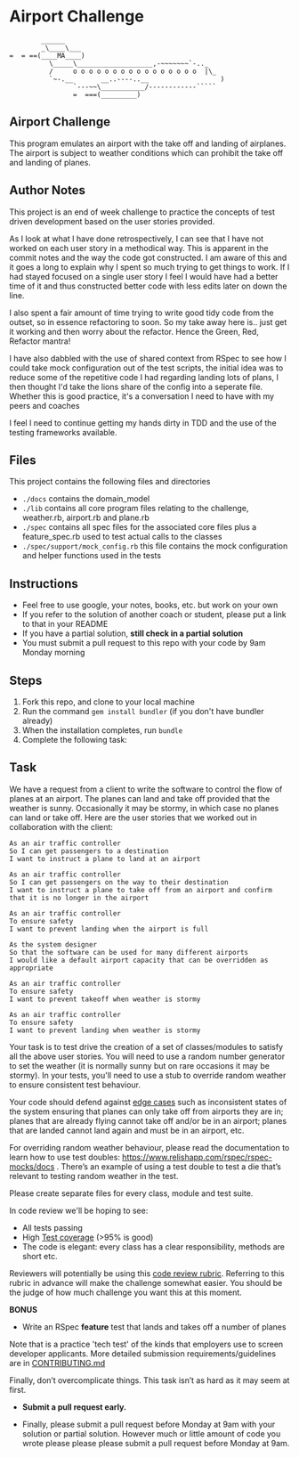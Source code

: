 Airport Challenge
=================

```
        ______
        _\____\___
=  = ==(____MA____)
          \_____\___________________,-~~~~~~~`-.._
          /     o o o o o o o o o o o o o o o o  |\_
          `~-.__       __..----..__                  )
                `---~~\___________/------------`````
                =  ===(_________)

```

## Airport Challenge

This program emulates an airport with the take off and landing of airplanes. The airport is subject to weather conditions which can prohibit the take off and landing of planes.

## Author Notes
This project is an end of week challenge to practice the concepts of test driven development based on the user stories provided.

As I look at what I have done retrospectively, I can see that I have not worked on each user story in a methodical way. This is apparent in the commit notes and the way the code got constructed. I am aware of this and it goes a long to explain why I spent so much trying to get things to work. If I had stayed focused on a single user story I feel I would have had a better time of it and thus constructed better code with less edits later on down the line.

I also spent a fair amount of time trying to write good tidy code from the outset, so in essence refactoring to soon. So my take away here is.. just get it working and then worry about the refactor. Hence the Green, Red, Refactor mantra!

I have also dabbled with the use of shared context from RSpec to see how I could take mock configuration out of the test scripts, the initial idea was to reduce some of the repetitive code I had regarding landing lots of plans, I then thought I'd take the lions share of the config into a seperate file. Whether this is good practice, it's a conversation I need to have with my peers and coaches

I feel I need to continue getting my hands dirty in TDD and the use of the testing frameworks available.

## Files

This project contains the following files and directories
* `./docs` contains the domain_model
* `./lib` contains all core program files relating to the challenge, weather.rb, airport.rb and plane.rb
* `./spec` contains all spec files for the associated core files plus a feature_spec.rb used to test actual calls to the classes
* `./spec/support/mock_config.rb` this file  contains the mock configuration and helper functions used in the tests



Instructions
---------

* Feel free to use google, your notes, books, etc. but work on your own
* If you refer to the solution of another coach or student, please put a link to that in your README
* If you have a partial solution, **still check in a partial solution**
* You must submit a pull request to this repo with your code by 9am Monday morning

Steps
-------

1. Fork this repo, and clone to your local machine
2. Run the command `gem install bundler` (if you don't have bundler already)
3. When the installation completes, run `bundle`
4. Complete the following task:

Task
-----

We have a request from a client to write the software to control the flow of planes at an airport. The planes can land and take off provided that the weather is sunny. Occasionally it may be stormy, in which case no planes can land or take off.  Here are the user stories that we worked out in collaboration with the client:

```
As an air traffic controller 
So I can get passengers to a destination 
I want to instruct a plane to land at an airport

As an air traffic controller 
So I can get passengers on the way to their destination 
I want to instruct a plane to take off from an airport and confirm that it is no longer in the airport

As an air traffic controller 
To ensure safety 
I want to prevent landing when the airport is full 

As the system designer
So that the software can be used for many different airports
I would like a default airport capacity that can be overridden as appropriate

As an air traffic controller 
To ensure safety 
I want to prevent takeoff when weather is stormy 

As an air traffic controller 
To ensure safety 
I want to prevent landing when weather is stormy 
```

Your task is to test drive the creation of a set of classes/modules to satisfy all the above user stories. You will need to use a random number generator to set the weather (it is normally sunny but on rare occasions it may be stormy). In your tests, you'll need to use a stub to override random weather to ensure consistent test behaviour.

Your code should defend against [edge cases](http://programmers.stackexchange.com/questions/125587/what-are-the-difference-between-an-edge-case-a-corner-case-a-base-case-and-a-b) such as inconsistent states of the system ensuring that planes can only take off from airports they are in; planes that are already flying cannot take off and/or be in an airport; planes that are landed cannot land again and must be in an airport, etc.

For overriding random weather behaviour, please read the documentation to learn how to use test doubles: https://www.relishapp.com/rspec/rspec-mocks/docs . There’s an example of using a test double to test a die that’s relevant to testing random weather in the test.

Please create separate files for every class, module and test suite.

In code review we'll be hoping to see:

* All tests passing
* High [Test coverage](https://github.com/makersacademy/course/blob/main/pills/test_coverage.md) (>95% is good)
* The code is elegant: every class has a clear responsibility, methods are short etc. 

Reviewers will potentially be using this [code review rubric](docs/review.md).  Referring to this rubric in advance will make the challenge somewhat easier.  You should be the judge of how much challenge you want this at this moment.

**BONUS**

* Write an RSpec **feature** test that lands and takes off a number of planes

Note that is a practice 'tech test' of the kinds that employers use to screen developer applicants.  More detailed submission requirements/guidelines are in [CONTRIBUTING.md](CONTRIBUTING.md)

Finally, don’t overcomplicate things. This task isn’t as hard as it may seem at first.

* **Submit a pull request early.**

* Finally, please submit a pull request before Monday at 9am with your solution or partial solution.  However much or little amount of code you wrote please please please submit a pull request before Monday at 9am.
